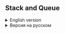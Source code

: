 ## Stack and Queue

<details>
<summary>English version</summary>
<details>
<summary>Stack</summary>

### What is Stack?
A stack is a linear data structure in which the insertion of a new element and removal of an existing element takes place at the same end represented as the top of the stack.

To implement the stack, it is required to maintain the pointer to the top of the stack, which is the last element to be inserted because we can access the elements only on the top of the stack.

#### LIFO( Last In First Out ):

This strategy states that the element that is inserted last will come out first. 
You can take a pile of plates kept on top of each other as a real-life example. The plate which we put last is on the 
top and since we remove the plate that is at the top, we can say that the plate that was put last comes out first.

### Basic Operations on Stack
In order to make manipulations in a stack, there are certain operations provided to us.

- `push()` to insert an element into the stack
- `pop()` to remove an element from the stack
- `peek()` Returns the top element of the stack.
- `isEmpty()` returns true if stack is empty else false.
- `size()` returns the size of stack.

![img.png](img.png)

### Push:
Adds an item to the stack. If the stack is full, then it is said to be an Overflow condition.

### Pop:
Removes an item from the stack. The items are popped in the reversed order in which they are pushed. If the stack is empty, then it is said to be an Underflow condition.

### peek:
Returns the top element of the stack.

### isEmpty:
Returns true if the stack is empty, else false.

### Understanding stack practically:
There are many real-life examples of a stack. Consider the simple example of plates stacked over one another in a canteen. The plate which is at the top is the first one to be removed, i.e. the plate which has been placed at the bottommost position remains in the stack for the longest period of time. So, it can be simply seen to follow the LIFO/FILO order.

### Complexity Analysis:  

| Operations | Complexity |
|------------|------------|
| push()     | O(1)       |
| pop()      | O(1)       |
| isEmpty()  | O(1)       |
| size()     | O(1)       |



</details>
<details>
<summary>Queue</summary>

### What is a Queue?

A queue is a linear data structure where the addition of a new element takes place at the end (via the `add()` method), and removal occurs from the beginning (via the `remove()` method).

The main principle of this structure is that the first added element will also be the first to be removed. This is the opposite of the stack concept.

FIFO (First In First Out):
This strategy implies that the element added first will be removed first. As an analogy, consider the queue at a store checkout or at a bus stop.

### Primary Queue Operations in Java
For manipulating a queue in Java, the following methods are provided:

- `add(E e)` - adds an element to the end of the queue.
- `remove()` - removes and returns the element from the beginning of the queue.
- `element()` - retrieves, but does not remove, the element from the beginning of the queue.
- `isEmpty()` - returns `true` if the queue is empty, otherwise `false`.
- `size()` - returns the size of the queue.

![img_1.png](img_1.png)

**add(E e)**:
Adds an element to the end of the queue. If the queue is full, an exception is thrown.

**remove()**:
Removes and returns the element from the beginning of the queue. If the queue is empty, an exception is thrown.

**element()**:
Retrieves, but does not remove, the element from the beginning of the queue. If the queue is empty, an exception is thrown.

**isEmpty()**:
Returns `true` if the queue is empty, otherwise `false`.

### Practical Understanding of Queue:
Queues are ubiquitous in real life. For instance, people waiting in line at a store checkout. The first person in the queue will be the first to leave, and so forth. This is a real-life example of the FIFO principle.

### Complexity Analysis:
Method       | Complexity
------------|----------
`add(E e)`  | O(1)
`remove()`  | O(1)
`element()` | O(1)
`isEmpty()` | O(1)
`size()`    | O(1)

</details>
</details>

<details>
<summary>Версия на русском</summary>
<details>
<summary>Stack, как структера данных</summary>

### Что такое Стек?

Стек — это линейная структура данных, в которой вставка нового элемента и удаление существующего элемента происходят с одного и того же конца, представленного вершиной стека.

Для реализации стека необходимо поддерживать указатель на вершину стека, который является последним вставленным элементом, так как мы можем получить доступ только к элементам на вершине стека.

#### LIFO (Last In First Out, "Последний пришел — первый ушел"):
Эта стратегия гласит, что элемент, который был вставлен последним, выйдет первым. В качестве примера из реальной жизни можно привести кучу тарелок, сложенных друг на друга. Тарелка, которую мы поставили последней, находится сверху, и так как мы убираем тарелку, которая находится сверху, мы можем сказать, что тарелка, поставленная последней, убирается первой.

### Основные операции со стеком
Чтобы производить манипуляции со стеком, нам предоставлены определенные операции.

- `push()` - вставить элемент в стек.
- `pop()` - удалить элемент из стека.
- `peek()` - возвращает верхний элемент стека.
- `isEmpty()` - возвращает `true`, если стек пуст, иначе `false`.
- `size()` - возвращает размер стека.

![img.png](img.png)

**Push**:
Добавляет элемент в стек. Если стек полон, говорят о состоянии переполнения.

**Pop**:
Удаляет элемент из стека. Элементы извлекаются в обратном порядке их добавления. Если стек пуст, говорят о состоянии недополнения.

**peek**:
Возвращает верхний элемент стека.

**isEmpty**:
Возвращает `true`, если стек пуст, иначе `false`.

### Понимание стека на практике:
Существует множество реальных примеров стека. Рассмотрим простой пример тарелок, сложенных друг на друга в столовой. Тарелка, которая находится сверху, первая, которую уберут, т.е. тарелка, которая была помещена на самое дно, остается в стеке наибольшее время. Таким образом, можно увидеть, что это следует принципу LIFO/FILO.

### Анализ сложности:
Операции  | Сложность
----------|----------
`push()`  | O(1)
`pop()`   | O(1)
`isEmpty()`| O(1)
`size()`  | O(1)

</details>

<details>
<summary>Очередь, как структера данных</summary>

### Что такое Очередь?

Очередь — это линейная структура данных, в которой добавление нового элемента происходит в конец (через метод `add()`), а удаление — из начала (через метод `remove()`).

Основная идея этой структуры заключается в том, что первый добавленный элемент также будет первым удаленным. Это противоположно концепции стека.

FIFO (First In First Out, "Первый пришел — первый ушел"):
Эта стратегия гласит, что элемент, который был добавлен первым, будет удален первым. В качестве примера можно рассмотреть очередь в магазине или на автобусной остановке.

### Основные операции с Очередью в Java
Для манипуляции очередью в Java предоставляются следующие методы:

- `add(E e)` - добавляет элемент в конец очереди.
- `remove()` - удаляет и возвращает элемент из начала очереди.
- `element()` - возвращает, но не удаляет, элемент из начала очереди.
- `isEmpty()` - возвращает `true`, если очередь пуста, иначе `false`.
- `size()` - возвращает размер очереди.

![img_1.png](img_1.png)

**add(E e)**:
Добавляет элемент в конец очереди. В случае переполнения генерируется исключение.

**remove()**:
Удаляет и возвращает элемент из начала очереди. Если очередь пуста, генерируется исключение.

**element()**:
Возвращает, но не удаляет, первый элемент очереди. Если очередь пуста, генерируется исключение.

**isEmpty()**:
Возвращает `true`, если очередь пуста, иначе `false`.

### Понимание очереди на практике:
Очереди присутствуют повсюду в реальной жизни. Например, люди, стоящие в очереди к кассе в магазине. Первый человек в этой очереди — первый, кто уйдет, и так далее. Это является примером принципа FIFO.

### Анализ сложности:
Метод       | Сложность
------------|----------
`add(E e)`  | O(1)
`remove()`  | O(1)
`element()` | O(1)
`isEmpty()` | O(1)
`size()`    | O(1)

</details>
</details>